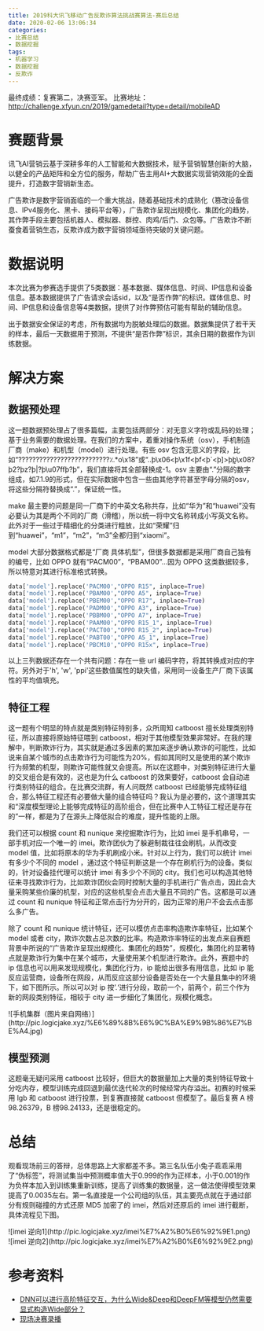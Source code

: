 ```yaml
---
title: 2019科大讯飞移动广告反欺诈算法挑战赛算法-赛后总结
date: 2020-02-06 13:06:34
categories: 
- 比赛总结
- 数据挖掘
tags:
- 机器学习
- 数据挖掘
- 反欺诈
---
```

最终成绩：复赛第二，决赛亚军。
比赛地址：http://challenge.xfyun.cn/2019/gamedetail?type=detail/mobileAD
# 赛题背景
讯飞AI营销云基于深耕多年的人工智能和大数据技术，赋予营销智慧创新的大脑，以健全的产品矩阵和全方位的服务，帮助广告主用AI+大数据实现营销效能的全面提升，打造数字营销新生态。

广告欺诈是数字营销面临的一个重大挑战，随着基础技术的成熟化（篡改设备信息、IPv4服务化、黑卡、接码平台等），广告欺诈呈现出规模化、集团化的趋势，其作弊手段主要包括机器人、模拟器、群控、肉鸡/后门、众包等。广告欺诈不断蚕食着营销生态，反欺诈成为数字营销领域亟待突破的关键问题。
<!-- more -->
# 数据说明
本次比赛为参赛选手提供了5类数据：基本数据、媒体信息、时间、IP信息和设备信息。基本数据提供了广告请求会话sid，以及“是否作弊”的标识。媒体信息、时间、IP信息和设备信息等4类数据，提供了对作弊预估可能有帮助的辅助信息。

出于数据安全保证的考虑，所有数据均为脱敏处理后的数据。数据集提供了若干天的样本，最后一天数据用于预测，不提供“是否作弊”标识，其余日期的数据作为训练数据。

# 解决方案
## 数据预处理
这一题数据预处理占了很多篇幅，主要包括两部分：对无意义字符或乱码的处理；基于业务需要的数据处理。在我们的方案中，着重对操作系统（osv），手机制造厂商（make）和机型（model）进行处理。有些 osv 包含无意义的字段，比如“??????????????????????????؉*o\x18”或“..þ\x06<þ\x1f<þf<þ`<þ]>þܾþ\x08?þ2?þz?þ|?þ\u07ffþ?þ”，我们直接将其全部替换成-1。osv 主要由“.”分隔的数字组成，如7.1.9的形式，但在实际数据中包含一些由其他字符甚至字母分隔的osv，将这些分隔符替换成“.”，保证统一性。

make 最主要的问题是同一厂商下的中英文名称共存，比如“华为”和“huawei”没有必要认为其是两个不同的厂商（滑稽），所以统一将中文名称转成小写英文名称。此外对于一些过于精细化的分类进行粗放，比如“荣耀”归到“huawei”，“m1”，“m2”，“m3”全都归到“xiaomi”。

model 大部分数据格式都是“厂商 具体机型”，但很多数据都是采用厂商自己独有的编号，比如 OPPO 就有“PACM00”，“PBAM00”...因为 OPPO 这类数据较多，所以特意对其进行标准格式转换。
```Python
data['model'].replace('PACM00',"OPPO R15", inplace=True)
data['model'].replace('PBAM00',"OPPO A5", inplace=True)
data['model'].replace('PBEM00',"OPPO R17", inplace=True)
data['model'].replace('PADM00',"OPPO A3", inplace=True)
data['model'].replace('PBBM00',"OPPO A7", inplace=True)
data['model'].replace('PAAM00',"OPPO R15_1", inplace=True)
data['model'].replace('PACT00',"OPPO R15_2", inplace=True)
data['model'].replace('PABT00',"OPPO A5_1", inplace=True)
data['model'].replace('PBCM10',"OPPO R15x", inplace=True)
```
以上三列数据还存在一个共有问题：存在一些 url 编码字符，将其转换成对应的字符。另外对于'h', 'w', 'ppi'这些数值属性的缺失值，采用同一设备生产厂商下该属性的平均值填充。

## 特征工程
这一题有个明显的特点就是类别特征特别多，众所周知 catboost 擅长处理类别特征，所以直接将原始特征喂到 catboost，相对于其他模型效果非常好。在我的理解中，判断欺诈行为，其实就是通过多因素的累加来逐步确认欺诈的可能性，比如说来自某个城市的点击欺诈行为可能性为20%，假如其同时又是使用的某个欺诈行为频繁的机型，则欺诈可能性就又会提高。所以在这题中，对类别特征进行大量的交叉组合是有效的，这也是为什么 catboost 的效果要好，catboost 会自动进行类别特征的组合。在比赛交流群，有人问既然 catboost 已经能够完成特征组合，那么特征工程还有必要做大量的组合特征吗？我认为是必要的，这个道理其实和“深度模型理论上能够完成特征的高阶组合，但在比赛中人工特征工程还是存在的”一样，都是为了在源头上降低拟合的难度，提升性能的上限。

我们还可以根据 count 和 nunique 来挖掘欺诈行为，比如 imei 是手机串号，一部手机对应一个唯一的 imei。欺诈团伙为了躲避制裁往往会刷机，从而改变 model 值，比如将原本的华为手机刷成小米。针对以上行为，我们可以统计 imei 有多少个不同的 model ，通过这个特征判断这是一个存在刷机行为的设备。类似的，针对设备挂代理可以统计 imei 有多少个不同的 city。我们也可以构造其他特征来寻找欺诈行为，比如欺诈团伙会同时控制大量的手机进行广告点击，因此会大量采购某些价廉的机型，对应的这些机型会点击大量且不同的广告。这都是可以通过 count 和 nunique 特征和正常点击行为分开的，因为正常的用户不会去点击那么多广告。

除了 count 和 nunique 统计特征，还可以模仿点击率构造欺诈率特征，比如某个 model 或者 city，欺诈次数占总次数的比率。构造欺诈率特征的出发点来自赛题背景中所说的“广告欺诈呈现出规模化、集团化的趋势”，规模化，集团化的显著特点就是欺诈行为集中在某个城市，大量使用某个机型进行欺诈。此外，赛题中的 ip 信息也可以用来发现规模化，集团化行为，ip 能给出很多有用信息，比如 ip 能反应运营商，设备所在网段，从而反应这部分设备是否处在一个大量且集中的环境下，如下图所示。所以可以对 ip 按’.‘进行分段，取前一个，前两个，前三个作为新的网段类别特征，相较于 city 进一步细化了集团化，规模化概念。

<div style="margin: auto">![手机集群（图片来自网络）](http://pic.logicjake.xyz/%E6%89%8B%E6%9C%BA%E9%9B%86%E7%BE%A4.jpg)</div>

## 模型预测
这题毫无疑问采用 catboost 比较好，但巨大的数据量加上大量的类别特征导致十分吃内存，模型训练完成回退到最优迭代轮次的时候经常内存溢出。初赛的时候采用 lgb 和 catboost 进行投票，到复赛直接就 catboost 但模型了。最后复赛 A 榜98.26379，B 榜98.24133，还是很稳定的。 

# 总结
观看现场前三的答辩，总体思路上大家都差不多。第三名队伍小兔子乖乖采用了“伪标签”，将测试集当中预测概率值大于0.999的作为正样本，小于0.001的作为负样本加入到训练集重新训练，提高了训练集的数据量，这一做法使得模型效果提高了0.0035左右。第一名直接是一个公司组的队伍，其主要亮点就在于通过部分有规则碰撞的方式还原 MD5 加密了的 imei，然后对还原后的 imei 进行截断，具体流程见下图。

<div style="margin: auto">![imei 逆向1](http://pic.logicjake.xyz/imei%E7%A2%B0%E6%92%9E1.png)</div>

<div style="margin: auto">![imei 逆向2](http://pic.logicjake.xyz/imei%E7%A2%B0%E6%92%9E2.png)</div>

# 参考资料
* [DNN可以进行高阶特征交互，为什么Wide&Deep和DeepFM等模型仍然需要显式构造Wide部分？](https://www.zhihu.com/question/364517083)
* [现场决赛录播](https://1024.iflytek.com/h5/)
